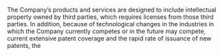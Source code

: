 The  Company’s  products  and  services  are  designed  to  include  intellectual  property  owned  by  third  parties,  which  requires
licenses from those third parties. In addition, because of technological changes in the industries in which the Company currently
competes or in the future may compete, current extensive patent coverage and the rapid rate of issuance of new patents, the